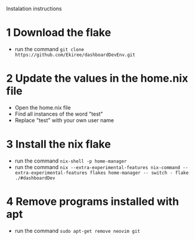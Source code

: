 Instalation instructions

# 1 Download the flake
- run the command `git clone https://github.com/Ekiree/dashboardDevEnv.git`

# 2 Update the values in the home.nix file
- Open the home.nix file
- Find all instances of the word "test"
- Replace "test" with  your own user name

# 3 Install the nix flake

- run the command `nix-shell -p home-manager`
- run the command `nix --extra-experimental-features nix-command --extra-experimental-features flakes home-manager -- switch - flake ./#dashboardDev`

# 4 Remove programs installed with apt
- run the command `sudo apt-get remove neovim git`

